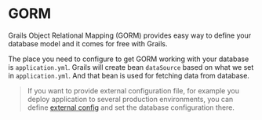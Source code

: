 # GORM

Grails Object Relational Mapping (GORM) provides easy way to define your database model and it comes for free with Grails.

The place you need to configure to get GORM working with your database is `application.yml`. Grails will create bean `dataSource` based on what we set in `application.yml`. And that bean is used for fetching data from database.

> If you want to provide external configuration file, for example you deploy application to several production environments, you can define [external config](http://grails.org/doc/latest/guide/conf.html#configExternalized) and set the database configuration there.
